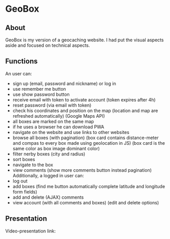 # GeoBox
## About 
GeoBox is my version of a geocaching website. I had put the visual aspects aside and focused on technical aspects.
## Functions
An user can:    
- sign up (email, password and nickname) or log in
- use remember me button   
- use show password button    
- receive email with token to activate account (token expires after 4h)
- reset password (via email with token)
- check his coordinates and position on the map (location and map are refreshed automatically) (Google Maps API)
- all boxes are marked on the same map  
- if he uses a browser he can download PWA    
- navigate on the website and use links to other websites   
- browse all boxes (with pagination) (box card contains distance-meter and compas to every box made using geolocation in JS) (box card is the same color as box image dominant color)
- filter nerby boxes (city and radius)
- sort boxes
- navigate to the box
- view comments (show more comments button instead pagination)    
Additionally, a logged in user can:
- log out
- add boxes (find me button automatically complete latitude and longitude form fields)
- add and delete (AJAX) comments
- view account (with all comments and boxes) (edit and delete options)
## Presentation
Video-presentation link:
